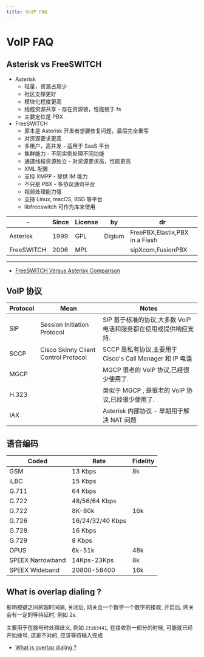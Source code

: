 ```yaml
---
title: VoIP FAQ
---
```


# VoIP FAQ

## Asterisk vs FreeSWITCH

- Asterisk
  - 轻量，资源占用少
  - 社区支撑更好
  - 模块化程度更高
  - 线程资源共享 - 存在资源锁，性能弱于 fs
  - 主要定位是 PBX
- FreeSWITCH
  - 原本是 Asterisk 开发者想要修复问题，最后完全重写
  - 对资源要求更高
  - 多租户，高并发 - 适用于 SaaS 平台
  - 集群能力 - 不同实例处理不同功能
  - 通道线程资源独立 - 对资源要求高，性能更高
  - XML 配置
  - 支持 XMPP - 提供 IM 能力
  - 不只是 PBX - 多协议通讯平台
  - 视频处理能力强
  - 支持 Linux, macOS, BSD 等平台
  - libfreeswitch 可作为库来使用

| -          | Since | License | by     | dr                             |
| ---------- | ----- | ------- | ------ | ------------------------------ |
| Asterisk   | 1999  | GPL     | Digium | FreePBX,Elastix,PBX in a Flash |
| FreeSWITCH | 2006  | MPL     |        | sipXcom,FusionPBX              |

---

- [FreeSWITCH Versus Asterisk Comparison](https://www.whichvoip.com/articles/freeswitch-vs-asterisk.htm)

## VoIP 协议

| Protocol | Mean                                 | Notes                                                            |
| -------- | ------------------------------------ | ---------------------------------------------------------------- |
| SIP      | Session Initiation Protocol          | SIP 基于标准的协议,大多数 VoIP 电话和服务都在使用或提供响应支持. |
| SCCP     | Cisco Skinny Client Control Protocol | SCCP 是私有协议,主要用于 Cisco's Call Manager 和 IP 电话         |
| MGCP     |                                      | MGCP 很老的 VoIP 协议,已经很少使用了.                            |
| H.323    |                                      | 类似于 MGCP , 是很老的 VoIP 协议,已经很少使用了.                 |
| IAX      |                                      | Asterisk 内部协议 - 早期用于解决 NAT 问题                        |

## 语音编码

| Coded            | Rate             | Fidelity |
| ---------------- | ---------------- | -------- |
| GSM              | 13 Kbps          | 8k       |
| iLBC             | 15 Kbps          |
| G.711            | 64 Kbps          |
| G.722            | 48/56/64 Kbps    |
| G.722            | 8K-80k           | 16k      |
| G.726            | 16/24/32/40 Kbps |
| G.728            | 16 Kbps          |
| G.729            | 8 Kbps           |
| OPUS             | 6k-51k           | 48k      |
| SPEEX Narrowband | 14Kps-23Kps      | 8k       |
| SPEEX Wideband   | 20800-58400      | 16k      |

## What is overlap dialing ?

影响按键之间的超时间隔, 关闭后, 网关会一个数字一个数字的接收, 开启后, 网关会有一定的等待延时, 例如 2s.

主要用于在拨号时处理歧义, 例如 `23163441`, 在接收到一部分的时候, 可能就已经开始拨号, 这是不对的, 应该等待输入完成

- [What is overlap dialing ?](https://www.3cx.com/blog/voip-howto/overlap-dialing/)
